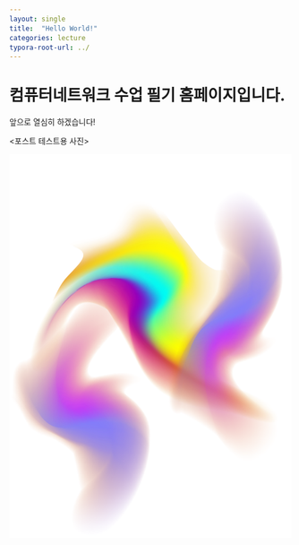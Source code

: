 ```yaml
---
layout: single
title:  "Hello World!"
categories: lecture
typora-root-url: ../
---
```


# 컴퓨터네트워크 수업 필기 홈페이지입니다.
앞으로 열심히 하겠습니다!

&#60;포스트 테스트용 사진&#62;



![yusunhyung](/images/2024-03-07-first/yusunhyung.png)

